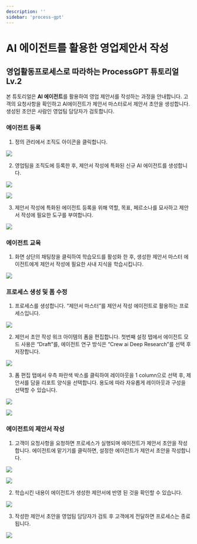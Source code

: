 ```yaml
---
description: ''
sidebar: 'process-gpt'
---
```


# AI 에이전트를 활용한 영업제안서 작성

## 영업활동프로세스로 따라하는 ProcessGPT 튜토리얼 Lv.2

본 튜토리얼은 **AI 에이전트**를 활용하여 영업 제안서를 작성하는 과정을 안내합니다.
고객의 요청사항을 확인하고 AI에이전트가 제안서 마스터로서 제안서 초안을 생성합니다. 생성된 초안은 사람인 영업팀 담당자가 검토합니다. 


### 에이전트 등록

1. 정의 관리에서 조직도 아이콘을 클릭합니다.

![](../../uengine-image/process-gpt/tutorial/lv2-1.png)
<br>

2. 영업팀을 조직도에 등록한 후, 제안서 작성에 특화된 신규 AI 에이전트를 생성합니다.

![](../../uengine-image/process-gpt/tutorial/lv2-2.png)

![](../../uengine-image/process-gpt/tutorial/lv2-3.png)
<br>

3. 제안서 작성에 특화된 에이전트 등록을 위해 역할, 목표, 페르소나를 묘사하고 제안서 작성에 필요한 도구를 부여합니다.

![](../../uengine-image/process-gpt/tutorial/lv2-4.png)
<br>


### 에이전트 교육

1. 화면 상단의 채팅창을 클릭하여 학습모드를 활성화 한 후, 생성한 제안서 마스터 에이전트에게 제안서 작성에 필요한 사내 지식을 학습시킵니다.

![](../../uengine-image/process-gpt/tutorial/lv2-5.png)
<br>


### 프로세스 생성 및 폼 수정

1. 프로세스를 생성합니다. “제안서 마스터”를 제안서 작성 에이전트로 활용하는 프로세스입니다.

![](../../uengine-image/process-gpt/tutorial/lv2-6.png)
<br>

2. 제안서 초안 작성 워크 아이템의 폼을 편집합니다. 첫번째 설정 탭에서 에이전트 모드 사용은 “Draft”를, 에이전트 연구 방식은 “Crew ai Deep Research”를 선택 후 저장합니다.

![](../../uengine-image/process-gpt/tutorial/lv2-7.png)
<br>

3. 폼 편집 탭에서 우측 파란색 박스를 클릭하여 레이아웃을 1 column으로 선택 후, 제안서를 담을 리포트 양식을 선택합니다. 용도에 따라 자유롭게 레이아웃과 구성을 선택할 수 있습니다.

![](../../uengine-image/process-gpt/tutorial/lv2-8.png)

![](../../uengine-image/process-gpt/tutorial/lv2-9.png)
<br>


### 에이전트의 제안서 작성

1. 고객이 요청사항을 요청하면 프로세스가 실행되며 에이전트가 제안서 초안을 작성합니다. 에이전트에 맡기기를 클릭하면, 설정한 에이전트가 제안서 초안을 작성합니다.

![](../../uengine-image/process-gpt/tutorial/lv2-10.png)

![](../../uengine-image/process-gpt/tutorial/lv2-11.png)
<br>

2. 학습시킨 내용이 에이전트가 생성한 제안서에 반영 된 것을 확인할 수 있습니다.

![](../../uengine-image/process-gpt/tutorial/lv2-12.png)
<br>

3. 작성한 제안서 초안을 영업팀 담당자가 검토 후 고객에게 전달하면 프로세스는 종료됩니다.

![](../../uengine-image/process-gpt/tutorial/lv2-13.png)

